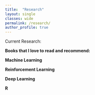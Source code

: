 ```yaml
---
title:  "Research"
layout: single
classes: wide
permalink: /research/
author_profile: true
---
```


Current Research:

**Books that I love to read and recommend:**

**Machine Learning**

**Reinforcement Learning**

**Deep Learning**

**R**

